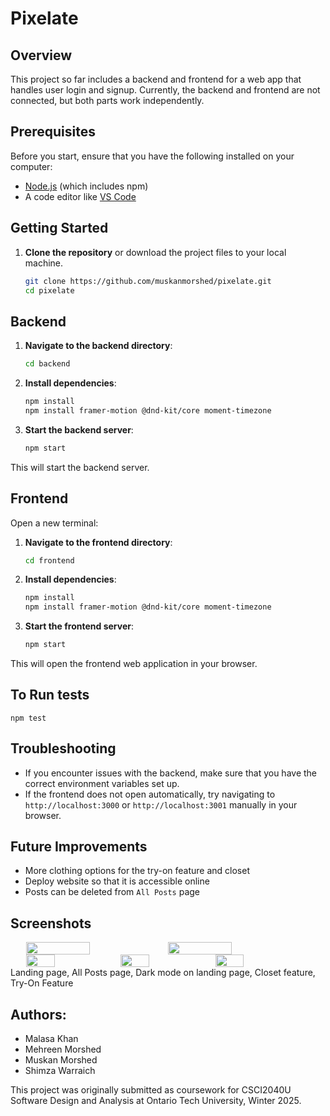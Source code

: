 # Pixelate

## Overview

This project so far includes a backend and frontend for a web app that handles user login and signup. Currently, the backend and frontend are not connected, but both parts work independently.

## Prerequisites

Before you start, ensure that you have the following installed on your computer:

- [Node.js](https://nodejs.org/) (which includes npm)
- A code editor like [VS Code](https://code.visualstudio.com/)

## Getting Started

1. **Clone the repository** or download the project files to your local machine.
    ```bash
    git clone https://github.com/muskanmorshed/pixelate.git
    cd pixelate
    ```
## Backend
1. **Navigate to the backend directory**:
   ```bash
   cd backend
    ```
2. **Install dependencies**:
    ```bash
    npm install
    npm install framer-motion @dnd-kit/core moment-timezone
    ```
3. **Start the backend server**:
    ```bash
    npm start
    ```
This will start the backend server.

## Frontend
Open a new terminal:
1. **Navigate to the frontend directory**:
    ```bash
    cd frontend
    ```
2. **Install dependencies**:
    ```bash
    npm install
    npm install framer-motion @dnd-kit/core moment-timezone
    ```
3. **Start the frontend server**:
    ```bash
    npm start
    ```
This will open the frontend web application in your browser.

## To Run tests
    npm test

## Troubleshooting
- If you encounter issues with the backend, make sure that you have the correct environment variables set up.
- If the frontend does not open automatically, try navigating to `http://localhost:3000` or `http://localhost:3001` manually in your browser.

## Future Improvements
- More clothing options for the try-on feature and closet
- Deploy website so that it is accessible online
- Posts can be deleted from `All Posts` page

## Screenshots
<div style="display: flex; justify-content: center; flex-wrap: wrap;">
    <img src="./images/landing-screenshot.png" width="45%" />
    <img src="./images/posts-screenshot.png" width="45%" />
</div>

<div style="display: flex; justify-content: center; flex-wrap: wrap;">
    <img src="./images/darkmode-screenshot.png" width="30%" />
    <img src="./images/closet-screenshot.png" width="30%" />
    <img src="./images/try-on-screenshot.png" width="30%" />
</div>
Landing page, All Posts page, Dark mode on landing page, Closet feature, Try-On Feature


## Authors:
- Malasa Khan
- Mehreen Morshed
- Muskan Morshed
- Shimza Warraich

This project was originally submitted as coursework for CSCI2040U Software Design and Analysis at Ontario Tech University, Winter 2025.
